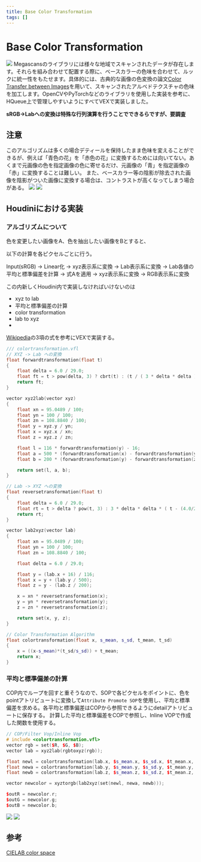 ```yaml
---
title: Base Color Transformation
tags: []
---
```


# Base Color Transformation
![](bct03-kk7g8odc.png)
Megascansのライブラリには様々な地域でスキャンされたデータが存在します。それらを組み合わせて配置する際に、ベースカラーの色味を合わせて、ルックに統一性をもたせます。具体的には、古典的な画像の色変換の論文[Color Transfer between Images](https://www.cs.tau.ac.il/%7Eturkel/imagepapers/ColorTransfer.pdf)を用いて、スキャンされたアルベドテクスチャの色味を加工します。OpenCVやPyTorchなどのライブラリを使用した実装を参考に、HQueue上で管理しやすいようにすべてVEXで実装しました。

**sRGB→Labへの変換は特殊な行列演算を行うことでできるらですが、要調査**

## 注意
このアルゴリズムは多くの場合デティールを保持したまま色味を変えることができるが、例えば「青色の花」を「赤色の花」に変換するためには向いてない。あくまで元画像の色を指定画像の色に寄せるだけ、元画像の「青」を指定画像の「赤」に変換することは難しい。
また、ベースカラー等の陰影が除去された画像を陰影がついた画像に変換する場合は、コントラストが高くなってしまう場合がある。
![](../boostnote/attachments/bct04-kk81eonn.png)
![](../boostnote/attachments/bct05-kk81f1rs.png)


## Houdiniにおける実装
### アルゴリズムについて

色を変更したい画像をA、色を抽出したい画像をBとすると、

以下の計算を各ピクセルごとに行う。

Input(sRGB) → Linear化 → xyz表示系に変換 → Lab表示系に変換 → Lab各値の平均と標準偏差を計算 → 式Aを適用 → xyz表示系に変換 → RGB表示系に変換

この内新しくHoudini内で実装しなければいけないのは

- xyz to lab
- 平均と標準偏差の計算
- color transformation
- lab to xyz
- 
[Wikipedia](https://en.wikipedia.org/wiki/CIELAB_color_space#CIELAB-CIEXYZ_conversions)の3項の式を参考にVEXで実装する。

```cpp
/// colortransformation.vfl
// XYZ -> Lab への変換
float forwardtransformation(float t)
{
    float delta = 6.0 / 29.0;
    float ft = t > pow(delta, 3) ? cbrt(t) : (t / ( 3 * delta * delta )) + 4.0 / 29.0;
    return ft;
}

vector xyz2lab(vector xyz)
{
    float xn = 95.0489 / 100;
    float yn = 100 / 100;
    float zn = 108.8840 / 100;
    float y = xyz.y / yn;
    float x = xyz.x / xn;
    float z = xyz.z / zn;

    float l = 116 * forwardtransformation(y) - 16;
    float a = 500 * (forwardtransformation(x) - forwardtransformation(y));
    float b = 200 * (forwardtransformation(y) - forwardtransformation(z));

    return set(l, a, b);
}

// Lab -> XYZ への変換
float reversetransformation(float t)
{
    float delta = 6.0 / 29.0;
    float rt = t > delta ? pow(t, 3) : 3 * delta * delta * ( t - (4.0/29.0) );
    return rt;
}

vector lab2xyz(vector lab)
{
    float xn = 95.0489 / 100;
    float yn = 100 / 100;
    float zn = 108.8840 / 100;

    float delta = 6.0 / 29.0;

    float y = (lab.x + 16) / 116;
    float x = y + (lab.y / 500);
    float z = y - (lab.z / 200);

    x = xn * reversetransformation(x);
    y = yn * reversetransformation(y);
    z = zn * reversetransformation(z);

    return set(x, y, z);
}

// Color Transformation Algorithm
float colortransformation(float x, s_mean, s_sd, t_mean, t_sd)
{
    x = ((x-s_mean)*(t_sd/s_sd)) + t_mean;
    return x;
}
```
### 平均と標準偏差の計算
COP内でループを回すと重そうなので、SOPで各ピクセルをポイントに、色をpointアトリビュートに変換して`Attribute Promote SOP`を使用し、平均と標準偏差を求める。各平均と標準偏差はCOPから参照できるようにdetailアトリビュートに保存する。
計算した平均と標準偏差をCOPで参照し、Inline VOPで作成した関数を使用する。

```cpp
// COP/Filter Vop/Inline Vop
# include <colortransformation.vfl>
vector rgb = set($R, $G, $B);
vector lab = xyz2lab(rgbtoxyz(rgb));

float newl = colortransformation(lab.x, $s_mean.x, $s_sd.x, $t_mean.x, $t_sd.x);
float newa = colortransformation(lab.y, $s_mean.y, $s_sd.y, $t_mean.y, $t_sd.y);
float newb = colortransformation(lab.z, $s_mean.z, $s_sd.z, $t_mean.z, $t_sd.z);

vector newcolor = xyztorgb(lab2xyz(set(newl, newa, newb)));

$outR = newcolor.r;
$outG = newcolor.g;
$outB = newcolor.b;

```
![](../boostnote/attachments/bct01-kk50ysch.png)
![](../boostnote/attachments/bct02-kk615h3w.png)



## 参考

[CIELAB color space](https://en.wikipedia.org/wiki/CIELAB_color_space#RGB_and_CMYK_conversions)
